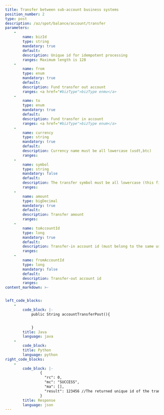 ```yaml
---
title: Transfer between sub-account business systems
position_number: 2
type: post
description: /az/spot/balance/account/transfer
parameters:
    -
        name: bizId
        type: string
        mandatory: true
        default:
        description: Unique id for idempotent processing
        ranges: Maximum length is 128
    -
        name: from
        type: enum
        mandatory: true
        default: 
        description: Fund transfer out account
        ranges: <a href="#bizType">bizType enmu</a>
    -
        name: to
        type: enum
        mandatory: true
        default: 
        description: Fund transfer in account
        ranges: <a href="#bizType">bizType enum</a>
    -
        name: currency
        type: string
        mandatory: true
        default:
        description: Currency name must be all lowercase (usdt,btc)
        ranges:
    -
        name: symbol
        type: string
        mandatory: false
        default:
        description: The transfer symbol must be all lowercase (this field must be passed if one of the transfer-in and transfer-out parties is leverage)
        ranges:
    -
        name: amount
        type: bigDecimal
        mandatory: true
        default:
        description: Transfer amount
        ranges:
    -
        name: toAccountId
        type: long
        mandatory: true
        default:
        description: Transfer-in account id (must belong to the same user as the transfer-out account ID)
        ranges:
    -
        name: fromAccountId
        type: long
        mandatory: false
        default:
        description: Transfer-out account id
        ranges: 
content_markdown: >-


left_code_blocks:
    -
        code_block: |-
            public String accountTransferPost(){


            }
        title: Java
        language: java
    -
        code_block:
        title: Python
        language: python
right_code_blocks:
    -
        code_block: |-
                {
                  "rc": 0,
                  "mc": "SUCCESS",
                  "ma": [],
                  "result": 123456 //The returned unique id of the transfer, it is recommended to store it for reconciliation
                }
        title: Response
        language: json
---
```

